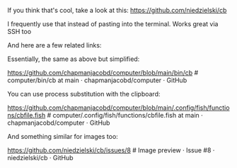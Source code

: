 If you think that's cool, take a look at this: https://github.com/niedzielski/cb

I frequently use that instead of pasting into the terminal. Works great via SSH too

And here are a few related links:

Essentially, the same as above but simplified:

https://github.com/chapmanjacobd/computer/blob/main/bin/cb  # computer/bin/cb at main · chapmanjacobd/computer · GitHub

You can use process substitution with the clipboard:

https://github.com/chapmanjacobd/computer/blob/main/.config/fish/functions/cbfile.fish  # computer/.config/fish/functions/cbfile.fish at main · chapmanjacobd/computer · GitHub

And something similar for images too:

https://github.com/niedzielski/cb/issues/8  # Image preview · Issue #8 · niedzielski/cb · GitHub
